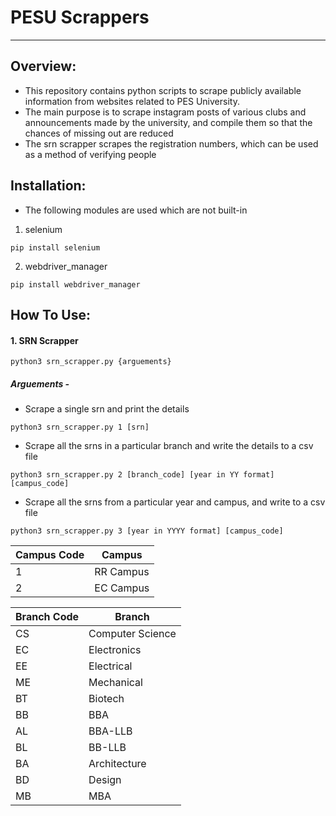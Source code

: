 # PESU Scrappers
----

## Overview:

- This repository contains python scripts to scrape publicly available information from websites related to PES University.
- The main purpose is to scrape instagram posts of various clubs and announcements made by the university, and compile them so that the chances of missing out are reduced
- The srn scrapper scrapes the registration numbers, which can be used as a method of verifying people 


## Installation:

- The following modules are used which are not built-in

1. selenium
```
pip install selenium
```

2.  webdriver_manager
```
pip install webdriver_manager
```


## How To Use:

#### 1. SRN Scrapper

```
python3 srn_scrapper.py {arguements}
```

##### Arguements - 

- Scrape a single srn and print the details
```
python3 srn_scrapper.py 1 [srn]
```

- Scrape all the srns in a particular branch and write the details to a csv file
 ```
python3 srn_scrapper.py 2 [branch_code] [year in YY format] [campus_code]
```         
   
- Scrape all the srns from a particular year and campus, and write to a csv file
```
python3 srn_scrapper.py 3 [year in YYYY format] [campus_code]
```      

   
| Campus Code | Campus    |
| ----------- | --------- |
| 1           | RR Campus |
| 2           | EC Campus | 

| Branch Code | Branch           |
| ----------- | ---------------- |
| CS          | Computer Science |
| EC          | Electronics      |
| EE          | Electrical       |
| ME          | Mechanical       |
| BT          | Biotech          |
| BB          | BBA              |
| AL          | BBA-LLB          |
| BL          | BB-LLB           |
| BA          | Architecture     |
| BD          | Design           |
| MB          | MBA              | 
